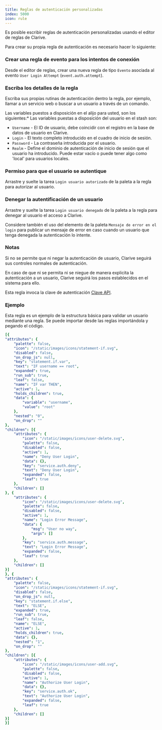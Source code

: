 ```yaml
---
title: Reglas de autenticación personalizadas
index: 5000
icon: rule
---
```


Es posible escribir reglas de autenticación personalizadas usando el editor de reglas de Clarive.

Para crear su propia regla de autenticación es necesario hacer lo siguiente:

### Crear una regla de evento para los intentos de conexión

Desde el editor de reglas, crear una nueva regla de tipo `Evento` asociada al evento `User Login Attempt` (`event.auth.attempt`).


### Escriba los detalles de la regla

Escriba sus propias rutinas de autenticación dentro la regla, por ejemplo, llamar a un servicio web o buscar a un usuario a través de un comando.

Las variables puestos a disposición en el alijo para usted, son los siguientes:* Las variables puestas a disposición del usuario en el stash son:

- `Username` - El ID de usuario, debe coincidir con el registro en la base de datos de usuario en Clarive.
- `Login` - El texto completo introducido en el cuadro de inicio de sesión.
- `Password` - La contraseña introducida por el usuario.
- `Realm` - Define el dominio de autenticación de inicio de sesión que el usuario ha introducido. Puede estar vacío o puede tener algo como 'local' para usuarios locales.

### Permiso para que el usuario se autentique

Arrastre y suelte la tarea `Login usuario autorizado` de la paleta a la regla para autorizar al usuario.

### Denegar la autentificación de un usuario

Arrastre y suelte la tarea `Login usuario denegado` de la paleta a la regla para denegar al usuario el acceso a Clarive.

Considere también el uso del elemento de la paleta `Mensaje de error en el login` para publicar un mensaje de error en caso cuando un usuario que tenga denegada la autenticación lo intente.

### Notas

Si no se permite que ni negar la autenticación de usuario, Clarive seguirá sus controles normales de autenticación.

En caso de que ni se permita ni se niegue de manera explicita la autenticación a un usuario, Clarive seguirá los pasos establecidos en el sistema para ello.

Esta regla invoca la clave de autenticación [Clave API](concepts/api_key).

### Ejemplo

Esta regla es un ejemplo de la estructura básica para validar un usuario mediante una regla. Se puede importar desde las reglas importándola y pegando el código.

```yaml
[{
"attributes": {
    "palette": false,
    "icon": "/static/images/icons/statement-if.svg",
    "disabled": false,
    "on_drop_js": null,
    "key": "statement.if.var",
    "text": "IF username == root",
    "expanded": true,
    "run_sub": true,
    "leaf": false,
    "name": "IF var THEN",
    "active": 1,
    "holds_children": true,
    "data": {
        "variable": "username",
        "value": "root"
    },
    "nested": "0",
    "on_drop": ""
},
"children": [{
    "attributes": {
        "icon": "/static/images/icons/user-delete.svg",
        "palette": false,
        "disabled": false,
        "active": 1,
        "name": "Deny User Login",
        "data": {},
        "key": "service.auth.deny",
        "text": "Deny User Login",
        "expanded": false,
        "leaf": true
    },
    "children": []
}, {
    "attributes": {
        "icon": "/static/images/icons/user-delete.svg",
        "palette": false,
        "disabled": false,
        "active": 1,
        "name": "Login Error Message",
        "data": {
            "msg": "User no way",
            "args": []
        },
        "key": "service.auth.message",
        "text": "Login Error Message",
        "expanded": false,
        "leaf": true
    },
    "children": []
}]
}, {
"attributes": {
    "palette": false,
    "icon": "/static/images/icons/statement-if.svg",
    "disabled": false,
    "on_drop_js": null,
    "key": "statement.if.else",
    "text": "ELSE",
    "expanded": true,
    "run_sub": true,
    "leaf": false,
    "name": "ELSE",
    "active": 1,
    "holds_children": true,
    "data": {},
    "nested": "1",
    "on_drop": ""
},
"children": [{
    "attributes": {
        "icon": "/static/images/icons/user-add.svg",
        "palette": false,
        "disabled": false,
        "active": 1,
        "name": "Authorize User Login",
        "data": {},
        "key": "service.auth.ok",
        "text": "Authorize User Login",
        "expanded": false,
        "leaf": true
    },
    "children": []
}]
}]
```